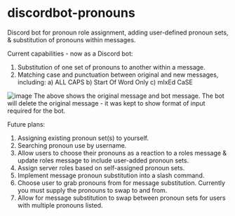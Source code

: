 # discordbot-pronouns
Discord bot for pronoun role assignment, adding user-defined pronoun sets, & substitution of pronouns within messages.

Current capabilities - now as a Discord bot:
1) Substitution of one set of pronouns to another within a message.
3) Matching case and punctuation between original and new messages, including:
   a) ALL CAPS
   b) Start Of Word Only
   c) mIxEd CaSE

![image](https://github.com/code-by-robot/discordbot-pronouns/assets/96454399/2547a707-3029-4f12-8072-961278a70318)
The above shows the original message and bot message. The bot will delete the original message - it was kept to show format of input required for the bot.

Future plans:
1) Assigning existing pronoun set(s) to yourself.
2) Searching pronoun use by username.
3) Allow users to choose their pronouns as a reaction to a roles message & update roles message to include user-added pronoun sets.
4) Assign server roles based on self-assigned pronoun sets.
5) Implement message pronoun substitution into a slash command.
6) Choose user to grab pronouns from for message substitution. Currently you must supply the pronouns to swap to and from.
7) Allow for message substitution to swap between pronoun sets for users with multiple pronouns listed.
